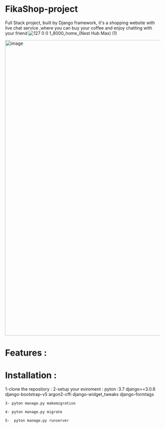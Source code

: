# FikaShop-project
Full Stack project, built by Django framework, it's a shopping website with live chat service ,where you can buy your coffee and enjoy chatting with your friend 
![127 0 0 1_8000_home_(Nest Hub Max) (1)](https://user-images.githubusercontent.com/79480685/174018982-4e20a5f6-8329-47d2-9d0c-22939e1be907.png)

<img width="960" alt="image" src="https://user-images.githubusercontent.com/79480685/174022908-2cbb19a4-6aa3-49c0-827d-7d83d6c74e9e.png">

# Features :


# Installation :

1-clone the repository :
2-setup your eviroment :
      pyton :3.7
      django==3.0.6
      django-bootstrap-v5
      argon2-cffi
      django-widget_tweaks
      django-formtags
     
```
3- pyton manage.py makemigration  
```

 
     
 ```
 4- pyton manage.py migrate
```
```
5-  pyton manage.py runserver 

```
